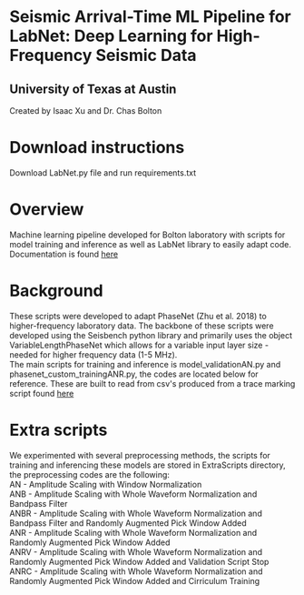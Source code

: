 # Seismic Arrival-Time ML Pipeline for LabNet: Deep Learning for High-Frequency Seismic Data <br>
## University of Texas at Austin
Created by Isaac Xu and Dr. Chas Bolton
# Download instructions
Download LabNet.py file and run requirements.txt 
# Overview
Machine learning pipeline developed for Bolton laboratory with scripts for model training and inference as well as 
LabNet library to easily adapt code. Documentation is found [here](https://www.notion.so/LabNet-Documentation-24094d2dd03d80909cefe76507690111?source=copy_link)
# Background
These scripts were developed to adapt PhaseNet (Zhu et al. 2018) to higher-frequency laboratory data. The backbone
of these scripts were developed using the Seisbench python library and primarily uses the object VariableLengthPhaseNet
which allows for a variable input layer size - needed for higher frequency data (1-5 MHz). <br> 
The main scripts for training and inference is model_validationAN.py and phasenet_custom_trainingANR.py, the codes are located below
for reference. These are built to read from csv's produced from a trace marking script found [here](https://github.com/Is-Xu1/waveform_marking_bolton/tree/main)
# Extra scripts
We experimented with several preprocessing methods, the scripts for training and inferencing these models are stored in
ExtraScripts directory, the preprocessing codes are the following: <br>
AN - Amplitude Scaling with Window Normalization <br>
ANB - Amplitude Scaling with Whole Waveform Normalization and Bandpass Filter <br>
ANBR - Amplitude Scaling with Whole Waveform Normalization and Bandpass Filter and Randomly Augmented Pick Window Added <br>
ANR - Amplitude Scaling with Whole Waveform Normalization  and Randomly Augmented Pick Window Added <br>
ANRV - Amplitude Scaling with Whole Waveform Normalization and Randomly Augmented Pick Window Added and Validation Script Stop <br>
ANRC - Amplitude Scaling with Whole Waveform Normalization and Randomly Augmented Pick Window Added and Cirriculum Training 
